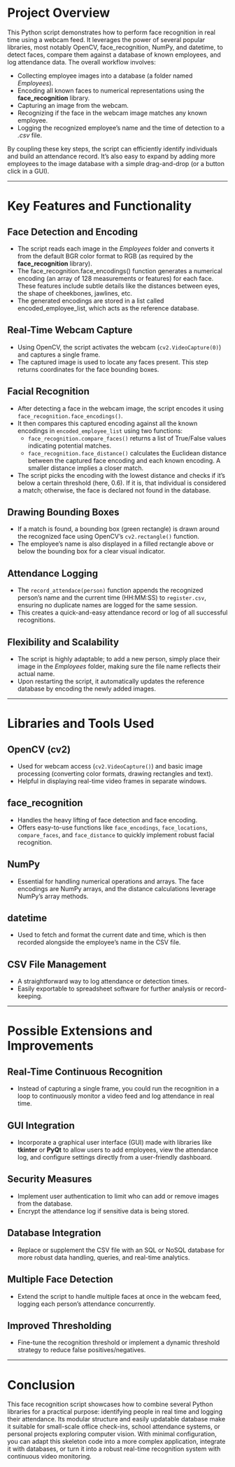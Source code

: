 # **Project Overview**
This Python script demonstrates how to perform face recognition in real time using a webcam feed. It leverages the power of several popular libraries, most notably OpenCV, face_recognition, NumPy, and datetime, to detect faces, compare them against a database of known employees, and log attendance data. The overall workflow involves:

- Collecting employee images into a database (a folder named *Employees*).
- Encoding all known faces to numerical representations using the **face_recognition** library.
- Capturing an image from the webcam.
- Recognizing if the face in the webcam image matches any known employee.
- Logging the recognized employee’s name and the time of detection to a *.csv* file.

By coupling these key steps, the script can efficiently identify individuals and build an attendance record. It’s also easy to expand by adding more employees to the image database with a simple drag-and-drop (or a button click in a GUI).

---

# **Key Features and Functionality**

## **Face Detection and Encoding**
- The script reads each image in the *Employees* folder and converts it from the default BGR color format to RGB (as required by the **face_recognition** library).
- The face_recognition.face_encodings() function generates a numerical encoding (an array of 128 measurements or features) for each face. These features include subtle details like the distances between eyes, the shape of cheekbones, jawlines, etc.
- The generated encodings are stored in a list called encoded_employee_list, which acts as the reference database.

## **Real-Time Webcam Capture**
- Using OpenCV, the script activates the webcam (`cv2.VideoCapture(0)`) and captures a single frame.
- The captured image is used to locate any faces present. This step returns coordinates for the face bounding boxes.

## **Facial Recognition**
- After detecting a face in the webcam image, the script encodes it using `face_recognition.face_encodings()`.
- It then compares this captured encoding against all the known encodings in `encoded_employee_list` using two functions:
  - `face_recognition.compare_faces()` returns a list of True/False values indicating potential matches.
  - `face_recognition.face_distance()` calculates the Euclidean distance between the captured face encoding and each known encoding. A smaller distance implies a closer match.
- The script picks the encoding with the lowest distance and checks if it’s below a certain threshold (here, 0.6). If it is, that individual is considered a match; otherwise, the face is declared not found in the database.

## **Drawing Bounding Boxes**
- If a match is found, a bounding box (green rectangle) is drawn around the recognized face using OpenCV’s `cv2.rectangle()` function.
- The employee’s name is also displayed in a filled rectangle above or below the bounding box for a clear visual indicator.

## **Attendance Logging**
- The `record_attendace(person)` function appends the recognized person’s name and the current time (HH:MM:SS) to `register.csv`, ensuring no duplicate names are logged for the same session.
- This creates a quick-and-easy attendance record or log of all successful recognitions.

## **Flexibility and Scalability**
- The script is highly adaptable; to add a new person, simply place their image in the *Employees* folder, making sure the file name reflects their actual name.
- Upon restarting the script, it automatically updates the reference database by encoding the newly added images.

---

# **Libraries and Tools Used**

## **OpenCV (cv2)**
- Used for webcam access (`cv2.VideoCapture()`) and basic image processing (converting color formats, drawing rectangles and text).
- Helpful in displaying real-time video frames in separate windows.

## **face_recognition**
- Handles the heavy lifting of face detection and face encoding.
- Offers easy-to-use functions like `face_encodings`, `face_locations`, `compare_faces`, and `face_distance` to quickly implement robust facial recognition.

## **NumPy**
- Essential for handling numerical operations and arrays. The face encodings are NumPy arrays, and the distance calculations leverage NumPy’s array methods.

## **datetime**
- Used to fetch and format the current date and time, which is then recorded alongside the employee’s name in the CSV file.

## **CSV File Management**
- A straightforward way to log attendance or detection times.
- Easily exportable to spreadsheet software for further analysis or record-keeping.

---

# **Possible Extensions and Improvements**

## **Real-Time Continuous Recognition**
- Instead of capturing a single frame, you could run the recognition in a loop to continuously monitor a video feed and log attendance in real time.

## **GUI Integration**
- Incorporate a graphical user interface (GUI) made with libraries like **tkinter** or **PyQt** to allow users to add employees, view the attendance log, and configure settings directly from a user-friendly dashboard.

## **Security Measures**
- Implement user authentication to limit who can add or remove images from the database.
- Encrypt the attendance log if sensitive data is being stored.

## **Database Integration**
- Replace or supplement the CSV file with an SQL or NoSQL database for more robust data handling, queries, and real-time analytics.

## **Multiple Face Detection**
- Extend the script to handle multiple faces at once in the webcam feed, logging each person’s attendance concurrently.

## **Improved Thresholding**
- Fine-tune the recognition threshold or implement a dynamic threshold strategy to reduce false positives/negatives.

---

# **Conclusion**
This face recognition script showcases how to combine several Python libraries for a practical purpose: identifying people in real time and logging their attendance. Its modular structure and easily updatable database make it suitable for small-scale office check-ins, school attendance systems, or personal projects exploring computer vision. With minimal configuration, you can adapt this skeleton code into a more complex application, integrate it with databases, or turn it into a robust real-time recognition system with continuous video monitoring.


